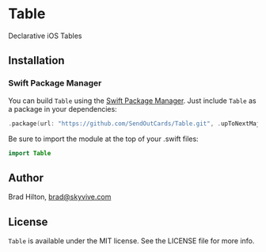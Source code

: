 # Table

Declarative iOS Tables

## Installation

### Swift Package Manager
You can build `Table` using the [Swift Package Manager](https://github.com/apple/swift-package-manager). Just include `Table` as a package in your dependencies:

```swift
.package(url: "https://github.com/SendOutCards/Table.git", .upToNextMajor(from: "6.0.1")),
```

Be sure to import the module at the top of your .swift files:
```swift
import Table
```
## Author

Brad Hilton, brad@skyvive.com

## License

`Table` is available under the MIT license. See the LICENSE file for more info.
